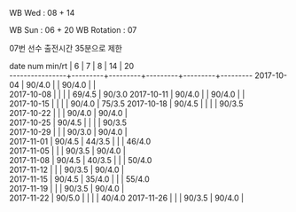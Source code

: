 WB Wed      : 08 + 14

WB Sun      : 06 + 20
WB Rotation :      07

07번 선수 출전시간 35분으로 제한

date num min/rt |    6    |    7    |    8    |    14   |    20   
----------------+---------+---------+---------+---------+---------
2017-10-04      |  90/4.0 |         |  90/4.0 |         |         
2017-10-08      |         |         |         |  69/4.5 |  90/3.0 
2017-10-11      |  90/4.0 |         |  90/4.0 |         |         
2017-10-15      |         |         |         |  90/4.0 |  75/3.5 
2017-10-18      |  90/4.5 |         |         |         |  90/3.5         
2017-10-22      |         |         |  90/4.0 |  90/4.0 |               
2017-10-25      |  90/4.5 |         |         |         |  90/3.5        
2017-10-29      |         |         |  90/3.0 |  90/4.0 |                
2017-11-01      |  90/4.5 |  44/3.5 |         |         |  46/4.0        
2017-11-05      |         |         |  90/3.5 |  90/4.0 |                
2017-11-08      |  90/4.5 |  40/3.5 |         |         |  50/4.0        
2017-11-12      |         |         |  90/3.5 |  90/4.0 |                 
2017-11-15      |  90/4.5 |  35/4.0 |         |         |  55/4.0         
2017-11-19      |         |         |  90/3.5 |  90/4.0 |                 
2017-11-22      |  90/5.0 |         |         |         |  40/4.0
2017-11-26      |         |         |  90/3.5 |  90/4.0 |        

